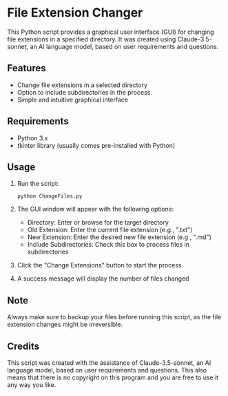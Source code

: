 # File Extension Changer

This Python script provides a graphical user interface (GUI) for changing file extensions in a specified directory. It was created using Claude-3.5-sonnet, an AI language model, based on user requirements and questions.

## Features

- Change file extensions in a selected directory
- Option to include subdirectories in the process
- Simple and intuitive graphical interface

## Requirements

- Python 3.x
- tkinter library (usually comes pre-installed with Python)

## Usage

1. Run the script:
   ```
   python ChangeFiles.py
   ```

2. The GUI window will appear with the following options:
   - Directory: Enter or browse for the target directory
   - Old Extension: Enter the current file extension (e.g., ".txt")
   - New Extension: Enter the desired new file extension (e.g., ".md")
   - Include Subdirectories: Check this box to process files in subdirectories

3. Click the "Change Extensions" button to start the process

4. A success message will display the number of files changed

## Note

Always make sure to backup your files before running this script, as the file extension changes might be irreversible.

## Credits

This script was created with the assistance of Claude-3.5-sonnet, an AI language model, based on user requirements and questions. This also means that there is no copyright on this program and you are free to use it any way you like.

